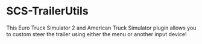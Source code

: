 # SCS-TrailerUtils
This Euro Truck Simulator 2 and American Truck Simulator plugin allows you to custom steer the trailer using either the menu or another input device!
